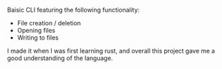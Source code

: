 Baisic CLI featuring the following functionality:
- File creation / deletion
- Opening files
- Writing to files

I made it when I was first learning rust, and overall this project gave me a good understanding of the language.
